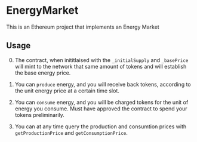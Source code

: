 # EnergyMarket

This is an Ethereum project that implements an Energy Market

## Usage

0. The contract, when inititlaised with the `_initialSupply` and `_basePrice` will mint to the network that same amount of tokens and will establish the base energy price. 

1. You can `produce` energy, and you will receive back tokens, according to the unit energy price at a certain time slot.

2. You can `consume` energy, and you will be charged tokens for the unit of energy you consume. Must have approved the contract to spend your tokens preliminarily.

3. You can at any time query the production and consumtion prices with `getProductionPrice` and `getConsumptionPrice`.